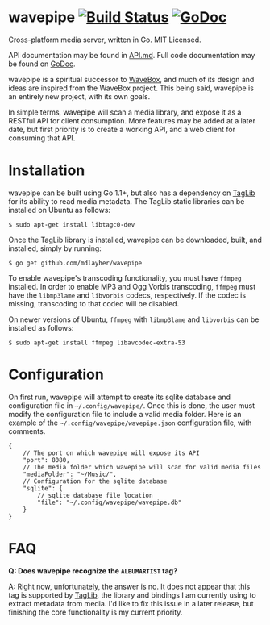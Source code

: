 wavepipe [![Build Status](https://travis-ci.org/mdlayher/wavepipe.svg?branch=master)](https://travis-ci.org/mdlayher/wavepipe) [![GoDoc](http://godoc.org/github.com/mdlayher/wavepipe?status.png)](http://godoc.org/github.com/mdlayher/wavepipe)
========

Cross-platform media server, written in Go.  MIT Licensed.

API documentation may be found in [API.md](https://github.com/mdlayher/wavepipe/blob/master/API.md).  Full code documentation may be found on [GoDoc](http://godoc.org/github.com/mdlayher/wavepipe).

wavepipe is a spiritual successor to [WaveBox](https://github.com/einsteinx2/WaveBox), and much of its design
and ideas are inspired from the WaveBox project.  This being said, wavepipe is an entirely new project, with
its own goals.

In simple terms, wavepipe will scan a media library, and expose it as a RESTful API for client consumption.
More features may be added at a later date, but first priority is to create a working API, and a web client
for consuming that API.

Installation
============

wavepipe can be built using Go 1.1+, but also has a dependency on [TagLib](https://github.com/taglib/taglib)
for its ability to read media metadata.  The TagLib static libraries can be installed on Ubuntu as follows:

`$ sudo apt-get install libtagc0-dev`

Once the TagLib library is installed, wavepipe can be downloaded, built, and installed, simply by running:

`$ go get github.com/mdlayher/wavepipe`

To enable wavepipe's transcoding functionality, you must have `ffmpeg` installed.  In order to enable MP3
and Ogg Vorbis transcoding, `ffmpeg` must have the `libmp3lame` and `libvorbis` codecs, respectively.  If
the codec is missing, transcoding to that codec will be disabled.

On newer versions of Ubuntu, `ffmpeg` with `libmp3lame` and `libvorbis` can be installed as follows:

`$ sudo apt-get install ffmpeg libavcodec-extra-53`

Configuration
=============

On first run, wavepipe will attempt to create its sqlite database and configuration file in
`~/.config/wavepipe/`.  Once this is done, the user must modify the configuration file to include a valid
media folder.  Here is an example of the `~/.config/wavepipe/wavepipe.json` configuration file, with comments.

```
{
	// The port on which wavepipe will expose its API
	"port": 8080,
	// The media folder which wavepipe will scan for valid media files
	"mediaFolder": "~/Music/",
	// Configuration for the sqlite database
	"sqlite": {
		// sqlite database file location
		"file": "~/.config/wavepipe/wavepipe.db"
	}
}
```


FAQ
===

__Q: Does wavepipe recognize the `ALBUMARTIST` tag?__

A: Right now, unfortunately, the answer is no.  It does not appear that this tag is supported by
[TagLib](https://github.com/taglib/taglib), the library and bindings I am currently using to extract
metadata from media.  I'd like to fix this issue in a later release, but finishing the core functionality
is my current priority.
